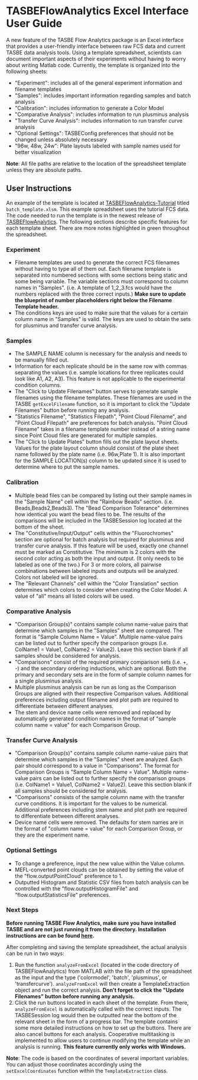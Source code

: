 # TASBEFlowAnalytics Excel Interface User Guide

A new feature of the TASBE Flow Analytics package is an Excel interface that provides a user-friendly interface between raw FCS data and current TASBE data analysis tools. Using a template spreadsheet, scientists can document important aspects of their experiments without having to worry about writing Matlab code. Currently, the template is organized into the following sheets: 
* "Experiment": includes all of the general experiment information and filename templates
* "Samples": includes important information regarding samples and batch analysis
* "Calibration": includes information to generate a Color Model
* "Comparative Analysis": includes information to run plusminus analysis
* "Transfer Curve Analysis": includes information to run transfer curve analysis
* "Optional Settings": TASBEConfig preferences that should not be changed unless absolutely necessary
* "96w, 48w, 24w": Plate layouts labeled with sample names used for better visualization

**Note**: All file paths are relative to the location of the spreadsheet template unless they are absolute paths.

## User Instructions
An example of the template is located at [TASBEFlowAnalytics-Tutorial](https://github.com/TASBE/TASBEFlowAnalytics-Tutorial) titled ```batch_template.xlsm```. This example spreadsheet uses the tutorial
FCS data. The code needed to run the template is in the newest release of [TASBEFlowAnalytics](https://github.com/TASBE/TASBEFlowAnalytics/releases). The following sections describe specific features for each template sheet. There are more notes highlighted in green throughout the spreadsheet.

### Experiment
* Filename templates are used to generate the correct FCS filenames without having to type all of them out. Each filename template is separated into numbered sections with some sections being static and some being variable. The variable sections must correspond to column names in "Samples". 
(i.e. A template of 1_2_3.fcs would have the numbers replaced with the three correct inputs.) **Make sure to update the blueprint of number placeholders right below the Filename Template header.**
* The conditions keys are used to make sure that the values for a certain column name in "Samples" is valid. The keys are used to obtain the sets for plusminus and transfer curve analysis. 

### Samples 
* The SAMPLE NAME column is necessary for the analysis and needs to be manually filled out.
* Information for each replicate should be in the same row with commas separating the values (i.e. sample locations for three replicates could look like A1, A2, A3). This feature is not applicable to the experimental condition columns.
* The "Click to Update Filenames" button serves to generate sample filenames using the filename templates. These filenames are used in the TASBE ```getExcelFilename``` function, so it is important to click the "Update Filenames" button before running any analysis.
* "Statistics Filename", "Statistics Filepath", "Point Cloud Filename", and "Point Cloud Filepath" are preferences for batch analysis. "Point Cloud Filename" takes in a filename template number instead of a string name since Point Cloud files are generated for multiple samples.
* The "Click to Update Plates" button fills out the plate layout sheets. Values for the plate layout column should consist of the plate sheet name followed by the plate name (i.e. 96w,Plate 1). It is also important for the SAMPLE LOCATION(s) column to be updated since it is used to determine where to put the sample names. 

### Calibration
* Multiple bead files can be compared by listing out their sample names in the "Sample Name" cell within the "Rainbow Beads" section. (i.e. Beads,Beads2,Beads3). The "Bead Comparison Tolerance" determines how identical you want the bead files to be. The results of the comparisons will be included in the TASBESession log located at the bottom of the sheet. 
* The "Constitutive/Input/Output" cells within the "Fluorochromes" section are optional for batch analysis but required for plusminus and transfer curve analysis. If this feature will be used, exactly one channel must be marked as Constitutive. The minimum is 2 colors with the second color acting as both the input and output. (It only needs to be labeled as one of the two.) For 3 or more colors, all pairwise combinations between labeled inputs and outputs will be analyzed. Colors not labeled will be ignored. 
* The "Relevant Channels" cell within the "Color Translation" section determines which colors to consider when creating the Color Model. A value of "all" means all listed colors will be used. 

### Comparative Analysis
* "Comparison Group(s)" contains sample column name-value pairs that determine which samples in the "Samples" sheet are compared. The format is "Sample Column Name = Value". Multiple name-value pairs can be listed out to further specify the comparison groups (i.e.  ColName1 = Value1, ColName2 = Value2). Leave this section blank if all samples should be considered for analysis.
* "Comparisons" consist of the required primary comparison sets (i.e. +, -) and the secondary ordering inductions, which are optional. Both the primary and secondary sets are in the form of sample column names for a single plusminus analysis. 
* Multiple plusminus analysis can be run as long as the Comparison Groups are aligned with their respective Comparison values. Additional preferences including output filename and plot path are required to differentiate between different analyses. 
* The stem and device name cells were removed and replaced by automatically generated condition names in the format of "sample column name = value" for each Comparison Group.

### Transfer Curve Analysis
* "Comparison Group(s)" contains sample column name-value pairs that determine which samples in the "Samples" sheet are analyzed. Each pair should correspond to a value in "Comparisons". The format for Comparison Groups is "Sample Column Name = Value". Multiple name-value pairs can be listed out to further specify the comparison groups (i.e.  ColName1 = Value1, ColName2 = Value2). Leave this section blank if all samples should be considered for analysis.
* "Comparisons" consists of the sample column name with the transfer curve conditions. It is important for the values to be numerical. Additional preferences including stem name and plot path are required to differentiate between different analyses. 
* Device name cells were removed. The defaults for stem names are in the format of "column name = value" for each Comparison Group, or they are the experiment name.

### Optional Settings
* To change a preference, input the new value within the Value column.
* MEFL-converted point clouds can be obtained by setting the value of the "flow.outputPointCloud" preference to 1.
* Outputted Histogram and Statistic CSV files from batch analysis can be controlled with the "flow.outputHistogramFile" and "flow.outputStatisticsFile" preferences.  

### Next Steps
**Before running TASBE Flow Analytics, make sure you have installed TASBE and are not just running it from the directory. Installation instructions are can be found [here](installation.md).** 

After completing and saving the template spreadsheet, the actual analysis can be run in two ways:
1. Run the function ```analyzeFromExcel``` (located in the code directory of TASBEFlowAnalytics) from MATLAB
with the file path of the spreadsheet as the input and the type ('colormodel', 'batch', 'plusminus', or 'transfercurve'). ```analyzeFromExcel``` will then create a TemplateExtraction object and run the correct analysis. **Don't forget to click the "Update Filenames" button before running any analysis.**
2. Click the run buttons located in each sheet of the template. From there, ```analyzeFromExcel``` is automatically called with the correct inputs. The TASBESession log would then be outputted near the bottom of the relevant sheet in the form of a progress bar. The template contains some more detailed instructions on how to set up the buttons. There are also cancel buttons for each analysis. Cooperative multitasking is implemented to allow users to continue modifying the template while an analysis is running. **This feature currently only works with Windows.** 

**Note**: The code is based on the coordinates of several important variables. You can adjust those coordinates accordingly using the ```setExcelCoordinates``` function within the ```TemplateExtraction``` class. 
